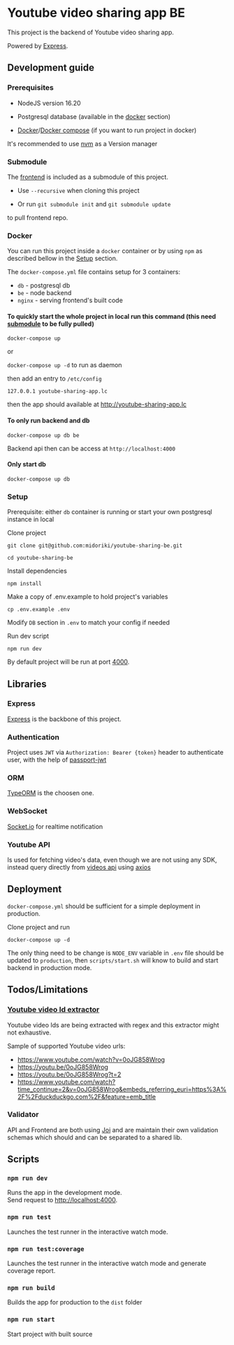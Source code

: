 # Youtube video sharing app BE

This project is the backend of Youtube video sharing app.

Powered by [Express](https://expressjs.com/).

## Development guide

### Prerequisites

- NodeJS version 16.20

- Postgresql database (available in the [docker](#docker) section)

- [Docker](https://docs.docker.com/desktop/)/[Docker compose](https://docs.docker.com/compose/install/) (if you want to run project in docker)

It's recommended to use [nvm](https://github.com/nvm-sh/nvm) as a Version manager

### Submodule

The [frontend](https://github.com/midoriki/youtube-sharing-fe) is included as a submodule of this project.

- Use `--recursive` when cloning this project

- Or run `git submodule init` and `git submodule update`

to pull frontend repo.

### Docker

You can run this project inside a `docker` container or by using `npm` as described bellow in the [Setup](#setup) section.

The `docker-compose.yml` file contains setup for 3 containers:

- `db` - postgresql db
- `be` - node backend
- `nginx` - serving frontend's built code

#### To quickly start the whole project in local run this command (this need [submodule](#submodule) to be fully pulled)

`docker-compose up`

or

`docker-compose up -d` to run as daemon

then add an entry to `/etc/config`

```
127.0.0.1 youtube-sharing-app.lc
```

then the app should available at http://youtube-sharing-app.lc

#### To only run backend and db

`docker-compose up db be`

Backend api then can be access at `http://localhost:4000`

#### Only start db

`docker-compose up db`

### Setup

Prerequisite: either `db` container is running or start your own postgresql instance in local

Clone project

`git clone git@github.com:midoriki/youtube-sharing-be.git`

`cd youtube-sharing-be`

Install dependencies

`npm install`

Make a copy of .env.example to hold project's variables

`cp .env.example .env`

Modify `DB` section in `.env` to match your config if needed

Run dev script

`npm run dev`

By default project will be run at port [4000](http://localhost:4000).

## Libraries

### Express

[Express](https://expressjs.com/) is the backbone of this project.

### Authentication

Project uses `JWT` via `Authorization: Bearer {token}` header to authenticate user, with the help of [passport-jwt](https://www.passportjs.org/packages/passport-jwt/)

### ORM

[TypeORM](https://typeorm.io/) is the choosen one.

### WebSocket

[Socket.io](https://socket.io/) for realtime notification

### Youtube API

Is used for fetching video's data, even though we are not using any SDK, instead query directly from [videos api](https://developers.google.com/youtube/v3/docs/videos) using [axios](https://axios-http.com/docs/intro)

## Deployment

`docker-compose.yml` should be sufficient for a simple deployment in production.

Clone project and run

`docker-compose up -d`

The only thing need to be change is `NODE_ENV` variable in `.env` file should be updated to `production`, then `scripts/start.sh` will know to build and start backend in production mode.

## Todos/Limitations

### [Youtube video Id extractor](src/libs/youtube/extractor.ts)

Youtube video Ids are being extracted with regex and this extractor might not exhaustive.

Sample of supported Youtube video urls:

- https://www.youtube.com/watch?v=0oJG858Wrog
- https://youtu.be/0oJG858Wrog
- https://youtu.be/0oJG858Wrog?t=2
- https://www.youtube.com/watch?time_continue=2&v=0oJG858Wrog&embeds_referring_euri=https%3A%2F%2Fduckduckgo.com%2F&feature=emb_title

### Validator

API and Frontend are both using [Joi](https://joi.dev/) and are maintain their own validation schemas which should and can be separated to a shared lib.

## Scripts

### `npm run dev`

Runs the app in the development mode.\
Send request to [http://localhost:4000](http://localhost:4000).

### `npm run test`

Launches the test runner in the interactive watch mode.

### `npm run test:coverage`

Launches the test runner in the interactive watch mode and generate coverage report.

### `npm run build`

Builds the app for production to the `dist` folder

### `npm run start`

Start project with built source
